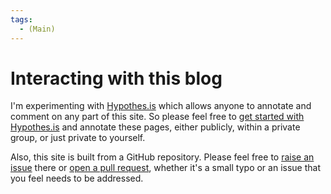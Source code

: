 ```yaml
---
tags:
  - (Main)
---
```

# Interacting with this blog

I'm experimenting with [Hypothes.is](https://hypothes.is) which allows anyone to annotate and comment on any part of this site. So please feel free to [get started with Hypothes.is](https://web.hypothes.is/start/) and annotate these pages, either publicly, within a private group, or just private to yourself.

Also, this site is built from a GitHub repository. Please feel free to [raise an issue](https://github.com/Coda-Coda/zettels/issues) there or [open a pull request](https://github.com/Coda-Coda/zettels/pulls), whether it's a small typo or an issue that you feel needs to be addressed.